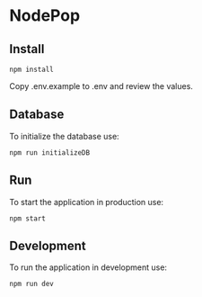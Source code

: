 # NodePop

## Install

```shell
npm install
```

Copy .env.example to .env and review the values.

## Database

To initialize the database use:

```shell
npm run initializeDB
```

## Run

To start the application in production use:

```shell
npm start
```


## Development

To run the application in development use:

```shell
npm run dev
```
